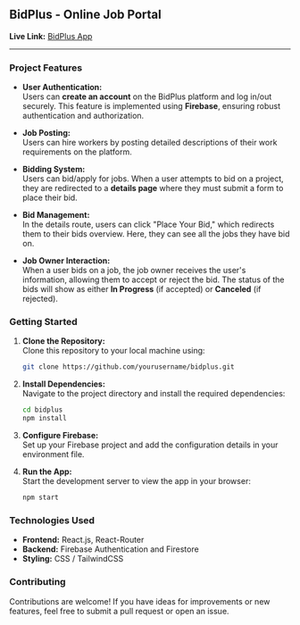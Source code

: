 ## BidPlus - Online Job Portal
**Live Link:** [BidPlus App](https://bidplus.netlify.app/)

---

### Project Features

- **User Authentication:**  
  Users can **create an account** on the BidPlus platform and log in/out securely. This feature is implemented using **Firebase**, ensuring robust authentication and authorization.

- **Job Posting:**  
  Users can hire workers by posting detailed descriptions of their work requirements on the platform.

- **Bidding System:**  
  Users can bid/apply for jobs. When a user attempts to bid on a project, they are redirected to a **details page** where they must submit a form to place their bid.

- **Bid Management:**  
  In the details route, users can click "Place Your Bid," which redirects them to their bids overview. Here, they can see all the jobs they have bid on.

- **Job Owner Interaction:**  
  When a user bids on a job, the job owner receives the user's information, allowing them to accept or reject the bid. The status of the bids will show as either **In Progress** (if accepted) or **Canceled** (if rejected).

### Getting Started

1. **Clone the Repository:**  
   Clone this repository to your local machine using:
   ```bash
   git clone https://github.com/yourusername/bidplus.git
   ```

2. **Install Dependencies:**  
   Navigate to the project directory and install the required dependencies:
   ```bash
   cd bidplus
   npm install
   ```

3. **Configure Firebase:**  
   Set up your Firebase project and add the configuration details in your environment file.

4. **Run the App:**  
   Start the development server to view the app in your browser:
   ```bash
   npm start
   ```

### Technologies Used

- **Frontend:** React.js, React-Router
- **Backend:** Firebase Authentication and Firestore
- **Styling:** CSS / TailwindCSS

### Contributing

Contributions are welcome! If you have ideas for improvements or new features, feel free to submit a pull request or open an issue.
